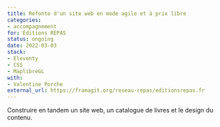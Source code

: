```yaml
---
title: Refonte d'un site web en mode agile et à prix libre
categories:
- accompagnement
for: Éditions REPAS
status: ongoing
date: 2022-03-03
stack:
- Eleventy
- CSS
- MaplibreGL
with:
- Valentine Porche
external_url: https://framagit.org/reseau-repas/editionsrepas.fr
---
```


Construire en tandem un site web, un catalogue de livres et le design du contenu.

<!--more-->

